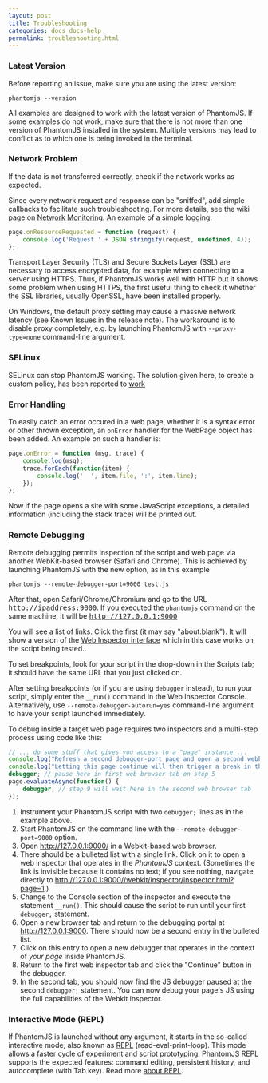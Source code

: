 ```yaml
---
layout: post
title: Troubleshooting
categories: docs docs-help
permalink: troubleshooting.html
---
```


### Latest Version

Before reporting an issue, make sure you are using the latest version:

```
phantomjs --version
```

All examples are designed to work with the latest version of PhantomJS. If some examples do not work, make sure that there is not more than one version of PhantomJS installed in the system. Multiple versions may lead to conflict as to which one is being invoked in the terminal.

### Network Problem

If the data is not transferred correctly, check if the network works as expected.

Since every network request and response can be "sniffed", add simple callbacks to facilitate such troubleshooting. For more details, see the wiki page on [Network Monitoring](network-monitoring.html). An example of a simple logging:

```javascript
page.onResourceRequested = function (request) {
    console.log('Request ' + JSON.stringify(request, undefined, 4));
};
```

Transport Layer Security (TLS) and Secure Sockets Layer (SSL) are necessary to access encrypted data, for example when connecting to a server using HTTPS. Thus, if PhantomJS works well with HTTP but it shows some problem when using HTTPS, the first useful thing to check it whether the SSL libraries, usually OpenSSL, have been installed properly.

On Windows, the default proxy setting may cause a massive network latency (see Known Issues in the release note). The workaround is to disable proxy completely, e.g. by launching PhantomJS with `--proxy-type=none` command-line argument.

### SELinux

SELinux can stop PhantomJS working. The solution given here, to create a custom policy, has been reported to [work](http://serverfault.com/a/430499/87322)


### Error Handling

To easily catch an error occured in a web page, whether it is a syntax error or other thrown exception, an `onError` handler for the WebPage object has been added. An example on such a handler is:

```javascript
page.onError = function (msg, trace) {
    console.log(msg);
    trace.forEach(function(item) {
        console.log('  ', item.file, ':', item.line);
    });
};
```

Now if the page opens a site with some JavaScript exceptions, a detailed information (including the stack trace) will be printed out.

### Remote Debugging

Remote debugging permits inspection of the script and web page via another WebKit-based browser (Safari and Chrome). This is achieved by launching PhantomJS with the new option, as in this example

```
phantomjs --remote-debugger-port=9000 test.js
```

After that, open Safari/Chrome/Chromium and go to the URL <tt>http://ipaddress:9000</tt>.  If you executed the <code>phantomjs</code> command on the same machine, it will be <tt>http://127.0.0.1:9000</tt>

You will see a list of links.  Click the first (it may say "about:blank").  It will show a version of the [Web Inspector interface](http://www.webkit.org/blog/1620/webkit-remote-debugging/) which in this case works on the script being tested..

To set breakpoints, look for your script in the drop-down in the Scripts tab; it should have the same URL that you just clicked on.

After setting breakpoints (or if you are using <code>debugger</code> instead), to run your script, simply enter the ```__run()``` command in the Web Inspector Console. Alternatively, use `--remote-debugger-autorun=yes` command-line argument to have your script launched immediately.

To debug inside a target web page requires two inspectors and a multi-step process using code like this:

```javascript
// ... do some stuff that gives you access to a "page" instance ...
console.log("Refresh a second debugger-port page and open a second webkit inspector for the target page.");
console.log("Letting this page continue will then trigger a break in the target page.");
debugger; // pause here in first web browser tab on step 5
page.evaluateAsync(function() {
    debugger; // step 9 will wait here in the second web browser tab
});
```
1. Instrument your PhantomJS script with two `debugger;` lines as in the example above.
1. Start PhantomJS on the command line with the `--remote-debugger-port=9000` option.
1. Open http://127.0.0.1:9000/ in a Webkit-based web browser.
1. There should be a bulleted list with a single link. Click on it to open a web inspector that operates in the *PhantomJS* context. (Sometimes the link is invisible because it contains no text; if you see nothing, navigate directly to http://127.0.0.1:9000//webkit/inspector/inspector.html?page=1.)
1. Change to the Console section of the inspector and execute the statement `__run()`. This should cause the script to run until your first `debugger;` statement.
1. Open a new browser tab and return to the debugging portal at http://127.0.0.1:9000. There should now be a second entry in the bulleted list.
1. Click on this entry to open a new debugger that operates in the context of *your page* inside PhantomJS.
1. Return to the first web inspector tab and click the "Continue" button in the debugger.
1. In the second tab, you should now find the JS debugger paused at the second `debugger;` statement. You can now debug your page's JS using the full capabilities of the Webkit inspector.


### Interactive Mode (REPL)

If PhantomJS is launched without any argument, it starts in the so-called interactive mode, also known as [REPL](https://en.wikipedia.org/wiki/Read%E2%80%93eval%E2%80%93print_loop) (read-eval-print-loop). This mode allows a faster cycle of experiment and script prototyping. PhantomJS REPL supports the expected features: command editing, persistent history, and autocomplete (with Tab key). Read more [about REPL](http://phantomjs.org/repl.html).
